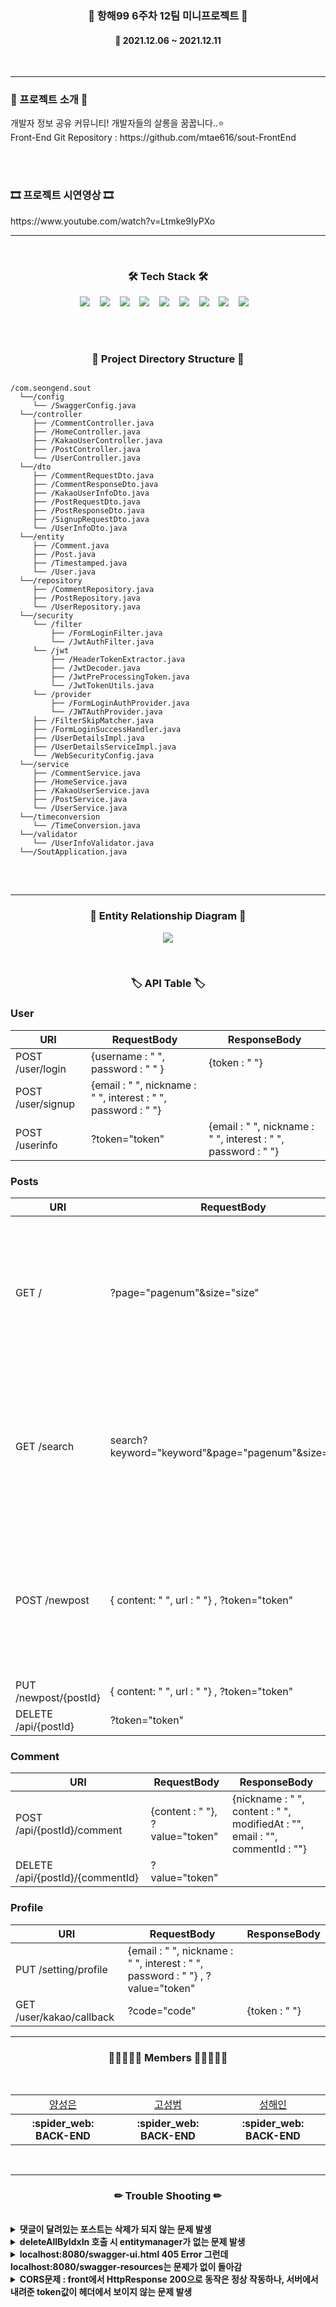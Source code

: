 <h3 align="center"><b>📰 항해99 6주차 12팀 미니프로젝트 📰</b></h3>
	
<h4 align="center">📆 2021.12.06 ~ 2021.12.11</h4>
<br>

---

<h3><b>🎫 프로젝트 소개 🎫</b></h3>
개발자 정보 공유 커뮤니티! 개발자들의 살롱을 꿈꿉니다..⭐
<br>Front-End Git Repository : https://github.com/mtae616/sout-FrontEnd

<br><br>

<h3><b>🎞 프로젝트 시연영상 🎞</b></h3>
https://www.youtube.com/watch?v=Ltmke9IyPXo
<br>

---

<br>
<h3 align="center"><b>🛠 Tech Stack 🛠</b></h3>
<p align="center">
<img src="https://img.shields.io/badge/github-181717?style=flat&logo=github&logoColor=white"></a>&nbsp;&nbsp;&nbsp;
<img src="https://img.shields.io/badge/MySQL-005C84?style=flat&logo=mysql&logoColor=white"></a>&nbsp;&nbsp;&nbsp; 
<img src="https://img.shields.io/badge/Springboot-47?style=flat&logo=Springboot&logoColor=white"/></a>&nbsp;&nbsp;&nbsp; 
<img src="https://img.shields.io/badge/Java-ED8B00?style=flat&logo=java&logoColor=white"/></a>&nbsp;&nbsp;&nbsp;
<img src="https://img.shields.io/badge/JWT-000000?style=flat&logo=JSON%20web%20tokens&logoColor=white"></a>&nbsp;&nbsp;&nbsp;
<img src="https://img.shields.io/badge/Swagger-85EA2D?style=flat&logo=Swagger&logoColor=white"></a>&nbsp;&nbsp;&nbsp;
<img src="https://img.shields.io/badge/gradle-02303A?style=flat&logo=gradle&logoColor=white"></a>&nbsp;&nbsp;&nbsp;
<img src="https://img.shields.io/badge/Amazon_AWS-FF9900?style=flat&logo=amazonaws&logoColor=white"></a>&nbsp;&nbsp;&nbsp;
<img src="https://img.shields.io/badge/Notion-000000?style=flat&logo=notion&logoColor=white"></a>&nbsp;&nbsp;&nbsp;

<br><br>
<h3 align="center"><b>📂 Project Directory Structure 📁</b></h3>
<pre>
<code>
/com.seongend.sout
  └──/config
     └── /SwaggerConfig.java
  └──/controller
     ├── /CommentController.java
     ├── /HomeController.java
     ├── /KakaoUserController.java
     ├── /PostController.java
     └── /UserController.java
  └──/dto
     ├── /CommentRequestDto.java
     ├── /CommentResponseDto.java
     ├── /KakaoUserInfoDto.java
     ├── /PostRequestDto.java
     ├── /PostResponseDto.java
     ├── /SignupRequestDto.java
     └── /UserInfoDto.java
  └──/entity
     ├── /Comment.java
     ├── /Post.java
     ├── /Timestamped.java
     └── /User.java
  └──/repository
     ├── /CommentRepository.java
     ├── /PostRepository.java
     └── /UserRepository.java
  └──/security
     └── /filter
         ├── /FormLoginFilter.java
         └── /JwtAuthFilter.java
     └── /jwt
         ├── /HeaderTokenExtractor.java
         ├── /JwtDecoder.java
         ├── /JwtPreProcessingToken.java
         └── /JwtTokenUtils.java
     └── /provider
         ├── /FormLoginAuthProvider.java
         └── /JWTAuthProvider.java
     ├── /FilterSkipMatcher.java
     ├── /FormLoginSuccessHandler.java
     ├── /UserDetailsImpl.java
     ├── /UserDetailsServiceImpl.java
     └── /WebSecurityConfig.java
  └──/service
     ├── /CommentService.java
     ├── /HomeService.java
     ├── /KakaoUserService.java
     ├── /PostService.java
     └── /UserService.java
  └──/timeconversion
     └── /TimeConversion.java
  └──/validator
     └── /UserInfoValidator.java
  └──/SoutApplication.java
</code>
</pre>
<br>

---

<h3 align="center"><b>📢 Entity Relationship Diagram 📢</b></h3>
<p align="center"><img src="https://user-images.githubusercontent.com/57797592/145665724-4b516321-0d66-47e4-834b-e8aee8221664.png" /></p>

<br>
<h3 align="center"><b>🏷 API Table 🏷</b></h3>

### **User**

| **URI** | **RequestBody** | **ResponseBody** |
| --- | --- | --- |
| POST /user/login | {username : " ", password : " " } | {token : " "} |
| POST /user/signup | {email : " ", nickname : " ", interest : " ", password : " "} |   |
| POST /userinfo | ?token="token" | {email : " ", nickname : " ", interest : " ", password : " "} |

### **Posts**

| **URI** | **RequestBody** | **ResponseBody** |
| --- | --- | --- |
| GET / | ?page="pagenum"&size="size" | \[{email : " ", nickname : " ", interest : " ", content: " ", postId : "", modifiedAt : "", url : "", commentList: \[{nickname : " ", content : " ", modifiedAt : ""}\]}\] |
| GET /search | search?keyword\="keyword"&page="pagenum"&size="size" | \[{ email : " ", nickname : " ", interest : " ", content: " ", postId : "", modifiedAt : "", url : "" commentList: \[{ nickname : " ", content : " ", modifiedAt : "" }\] |
| POST /newpost | { content: " ", url : " "} , ?token\="token" | {email : " ", nickname : " ", interest : " ", content: " ", postId : "", modifiedAt : "", url : "", commentList: [{nickname : " ", content : " ", modifiedAt : ""}]} |
| PUT /newpost/{postId} | { content: " ", url : " "} , ?token\="token" |   |
| DELETE /api/{postId} | ?token\="token" |   |

### **Comment**

| **URI** | **RequestBody** | **ResponseBody** |
| --- | --- | --- |
| POST /api/{postId}/comment | {content : " "}, ?value="token" | {nickname : " ", content : " ", modifiedAt : "", email : "", commentId : ""} |
| DELETE /api/{postId}/{commentId} | ?value="token" |   |

### **Profile**

| **URI** | **RequestBody** | **ResponseBody** |
| --- | --- | --- |
| PUT /setting/profile | {email : " ", nickname : " ", interest : " ", password : " "} , ?value="token" |   |
| GET /user/kakao/callback | ?code="code" | {token : " "} |

---

<h3 align="center"><b>👨🏻‍🤝‍👨🏻 Members 👨🏻‍🤝‍👨🏻</b></h3>
<br>
<table align="center">
    <tr>
        <td align="center">
        <a href="https://diddl.tistory.com/">양성은</a>
        </td>
        <td align="center">
        <a href="https://velog.io/@davidko">고성범</a>
        </td>
        <td align="center">
        <a href="https://www.notion.so/99-6-12-a6a6f7372d9d4d5a93af8803be40330e">성해인</a>
        </td>
    </tr>
    <tr>
        <th width="25%" align="center">:spider_web: BACK-END
        </th>
        <th width="25%" align="center">:spider_web: BACK-END
        </th>
        <th width="25%" align="center">:spider_web: BACK-END 
        </th>
    </tr>
</table>
<br>

---

<h3 align="center"><b>✏ Trouble Shooting ✏</b></h3>
<br>
<details>
    <summary>
       <b>댓글이 달려있는 포스트는 삭제가 되지 않는 문제 발생</b>
    </summary>
    <br><b>해결: 댓글 선 삭제 후 포스트 삭제</b>
    <br>방식 1: Entity 설계 시 JPA 양방향 관계로 설계 시, casecade.all 설정을 통해 해결 가능
    <br>방식 2: Entity 설계 시 JPA 단방향 관계로 설계 시, 댓글을 먼저 삭제한 후, 포스트 삭제
    <br>현재 프로젝트의 경우 처음 Entity 설계 시, 단방향으로 설계하여 방식 2번을 통해 문제를 해결하였다. 이렇듯 중간에 설계적 오류로 인해 발생하는 문제를 겪어보았는데 이러한 문제를 겪으며 처음 Entity 설계의 중요성을 알았고, 다음부터 테이블 간의 관계를 잘 생각해서 설계해야겠다는 것을 느꼈다..

```java
    @Transactional
    public Long deletePosts(Long postId) {
        Post post = postRepository.findById(postId).orElseThrow(() -> new IllegalArgumentException("게시물이 없습니다."));
        commentRepository.deleteAllByPost(post);
        postRepository.deleteById(postId);
        return postId;
    }

```

</details>
	
<details>
    <summary>
        <b>deleteAllByIdxIn 호출 시 entitymanager가 없는 문제 발생</b>
    </summary>

```java
javax.persistence.TransactionRequiredException: No EntityManager with actual transaction available for current thread - cannot reliably process 'remove' call

```

<br><b>해결 : @Transactional</b>
<br> 문제 발생 원인: deleteAllById함수 호출 시, EntityManager가 호출이 되는데 JPA Repository에 있는 기본적 함수들은 모두 @Transactional 어노테이션이 붙어있는 것과는 다르게
@Transactional이 붙어있는 deleteAllById라는 함수는 찾을 수가 없었다. -> 그렇다면 우리가 deleteAllById라는 함수를 호출 시 @Transactional 어노테이션을 반드시 붙여줘야만 EntityManager가 호출이 된다.


```java    
    @Transactional //이 어노테이션을 반드시 붙일 것
    public Long deletePosts(Long postId) {
    ...
        commentRepository.deleteAllByPost(post); //deleteAllByPost함수 호출
    ...
    }

```

</details>
	
<details>
    <summary>
        <b>localhost:8080/swagger-ui.html 405 Error 그런데 localhost:8080/swagger-resources는 문제가 없이 돌아감</b>
    </summary>
<br>문제 발생 원인 : URI 설정 시 root URI 다음에 바로 Path Variable로 받으면 swagger-ui의 GET POST 요청을 Block한다. -> swagger 자체의 버그? 문제로 예상됨
<br><b>해결 : /{postId} -> /api/{postId} 이런식으로 모두 수정</b>

```java
    @DeleteMapping("/api/{postId}")
    @PostMapping("/api/{postId}/comment")
    @DeleteMapping("/api/{postId}/{commentId}")
    // 총 3군데의 URI 수정 ps. 이 문제 진짜 아무리 쳐도 안나와요.. 해결하는데 10시간 걸렸어요.. 같은 문제로 해결하셨다면 STAR 기대합니다..☆
```

</details>

<details>
    <summary>
        <b>CORS문제 : front에서 HttpResponse 200으로 동작은 정상 작동하나, 서버에서 내려준 token값이 헤더에서 보이지 않는 문제 발생</b>
    </summary>
    <br>해결 : CORS 설정에서 addExposedHeader로 Authorization 값을 보이도록 설정해줌.
    
```java
public CorsConfigurationSource corsConfigurationSource() {
        CorsConfiguration configuration = new CorsConfiguration();
        ... 생략
        configuration.addExposedHeader("Authorization");
        ... 생략
        return source;
    }

```

</details>
